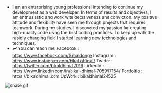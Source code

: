 - I am an enterprising young professional intending to continue my development as a web developer. In terms of results and objectives, I am enthusiastic     and work with decisiveness and conviction. My positive attitude and flexibility have seen me through projects that required teamwork. During my studies,   I discovered my passion for creating high-quality code using the best coding practices. To keep up with the rapidly changing field I started learning new   technologies and techniques.
- 🛩 You can reach me:
     Facebook : https://www.facebook.com/Simaldonge
     Instagram : https://www.instagram.com/bikal.official/
     Twitter : https://twitter.com/bikaldhimal2016
     LinkedIn : https://www.linkedin.com/in/bikal-dhimal-705957154/
     Portfoltio : https://bikaldhimal.com
     UpWork : bikaldhimal24525

<!---
bikaldhimal/bikaldhimal is a ✨ special ✨ repository because its `README.md` (this file) appears on your GitHub profile.
You can click the Preview link to take a look at your changes.
--->

![snake gif](https://github.com/bikaldhimal/bikaldhimal/blob/output/github-contribution-grid-snake.gif)
